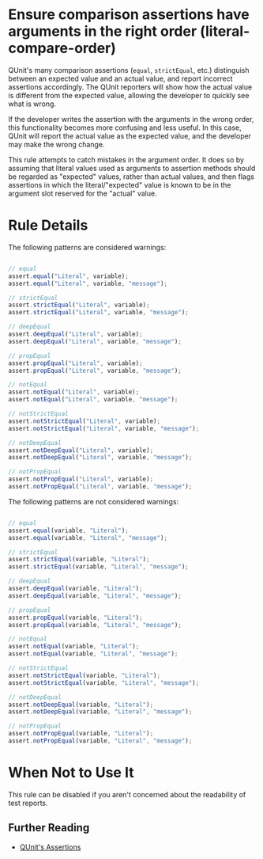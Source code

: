 # Ensure comparison assertions have arguments in the right order (literal-compare-order)

QUnit's many comparison assertions (`equal`, `strictEqual`, etc.) distinguish
between an expected value and an actual value, and report incorrect assertions
accordingly. The QUnit reporters will show how the actual value is different
from the expected value, allowing the developer to quickly see what is wrong.

If the developer writes the assertion with the arguments in the wrong order,
this functionality becomes more confusing and less useful. In this case, QUnit
will report the actual value as the expected value, and the developer may make
the wrong change.

This rule attempts to catch mistakes in the argument order. It does so by
assuming that literal values used as arguments to assertion methods should be
regarded as "expected" values, rather than actual values, and then flags
assertions in which the literal/"expected" value is known to be in the argument
slot reserved for the "actual" value.

# Rule Details

The following patterns are considered warnings:

```js

// equal
assert.equal("Literal", variable);
assert.equal("Literal", variable, "message");

// strictEqual
assert.strictEqual("Literal", variable);
assert.strictEqual("Literal", variable, "message");

// deepEqual
assert.deepEqual("Literal", variable);
assert.deepEqual("Literal", variable, "message");

// propEqual
assert.propEqual("Literal", variable);
assert.propEqual("Literal", variable, "message");

// notEqual
assert.notEqual("Literal", variable);
assert.notEqual("Literal", variable, "message");

// notStrictEqual
assert.notStrictEqual("Literal", variable);
assert.notStrictEqual("Literal", variable, "message");

// notDeepEqual
assert.notDeepEqual("Literal", variable);
assert.notDeepEqual("Literal", variable, "message");

// notPropEqual
assert.notPropEqual("Literal", variable);
assert.notPropEqual("Literal", variable, "message");

```

The following patterns are not considered warnings:

```js

// equal
assert.equal(variable, "Literal");
assert.equal(variable, "Literal", "message");

// strictEqual
assert.strictEqual(variable, "Literal");
assert.strictEqual(variable, "Literal", "message");

// deepEqual
assert.deepEqual(variable, "Literal");
assert.deepEqual(variable, "Literal", "message");

// propEqual
assert.propEqual(variable, "Literal");
assert.propEqual(variable, "Literal", "message");

// notEqual
assert.notEqual(variable, "Literal");
assert.notEqual(variable, "Literal", "message");

// notStrictEqual
assert.notStrictEqual(variable, "Literal");
assert.notStrictEqual(variable, "Literal", "message");

// notDeepEqual
assert.notDeepEqual(variable, "Literal");
assert.notDeepEqual(variable, "Literal", "message");

// notPropEqual
assert.notPropEqual(variable, "Literal");
assert.notPropEqual(variable, "Literal", "message");

```

# When Not to Use It

This rule can be disabled if you aren't concerned about the readability of test
reports.

## Further Reading

* [QUnit's Assertions](https://api.qunitjs.com/category/assert/)
